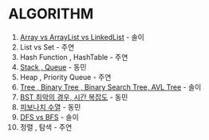 # ALGORITHM

1. [Array vs ArrayList vs LinkedList](https://flossy-longship-14b.notion.site/Array-vs-ArrayList-vs-LinkedList-c0983b23738e42ff9ac3f50f5b8c032b?pvs=4) - 솔이
2. List vs Set - 주연
3. Hash Function , HashTable - 주연
4. [Stack , Queue](https://www.notion.so/ehdals0405/Stack-Queue-13ea30258a0b459ab2fe905de49401e7) - 동민
5. Heap , Priority Queue - 주연
6. [Tree , Binary Tree , Binary Search Tree, AVL Tree](https://flossy-longship-14b.notion.site/Tree-Binary-Tree-BST-AVL-Tree-8484b1d1d4374f3ebefbef0f6a0b0824?pvs=4) - 솔이
7. [BST 최악의 경우, 시간 복잡도](https://www.notion.so/ehdals0405/BST-2e80ccb154614f64b62f8e5bcf21657f) - 동민
8. [피보나치 수열](https://www.notion.so/ehdals0405/9584259138e541f49ac5ff6d13e35cfc) - 동민
9. [DFS vs BFS](https://flossy-longship-14b.notion.site/BFS-vs-DFS-44f3f98e09474aa59a38a09d689f2d72?pvs=4) - 솔이
10. 정렬 , 탐색 - 주연

